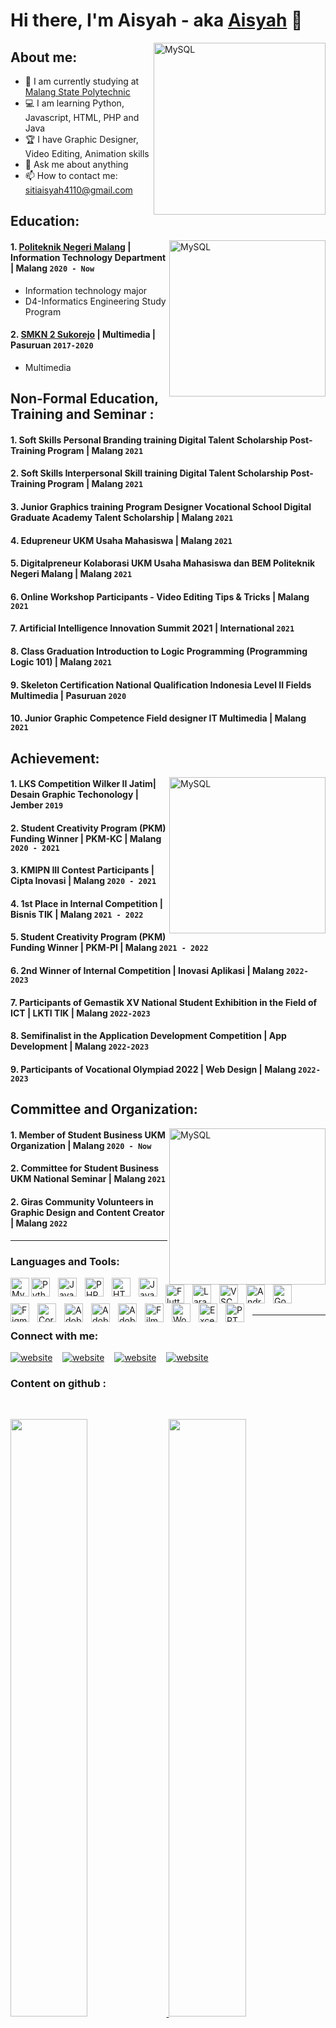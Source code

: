 # Hi there, I'm Aisyah - aka [Aisyah](https://instagram.com/_aisyaa14) 👋
[<img align="right" alt="MySQL" width="275px" src="https://img.freepik.com/free-vector/illustration-female-character-wearing-hijab-working-office_10045-686.jpg?t=st=1658821433~exp=1658822033~hmac=4dfbd3e89be96163f2652fac60eabbf7a172a500e62e2da9cc525d8e589dabc0&w=740" />][webdev]
## About me:
- 🏫 I am currently studying at [Malang State Polytechnic](https://www.polinema.ac.id/)
- 💻 I am learning Python, Javascript, HTML, PHP and Java
- 🏆 I have Graphic Designer, Video Editing, Animation skills
- 💬 Ask me about anything
- 📫 How to contact me: sitiaisyah4110@gmail.com



## Education:
   [<img align="right" alt="MySQL" width="250px" src="https://img.freepik.com/free-vector/video-conference-remote-working-flat-illustration-screen-laptop-with-group-colleagues-people-conn_88138-548.jpg?w=740" />][webdev]
#### 1. [Politeknik Negeri Malang](https://www.polinema.ac.id/) | Information Technology Department | Malang `2020 - Now`
  - Information technology major
  - D4-Informatics Engineering Study Program
 #### 2. [SMKN 2 Sukorejo]() | Multimedia | Pasuruan `2017-2020`
   - Multimedia


## Non-Formal Education, Training and Seminar :
#### 1. Soft Skills Personal Branding training Digital Talent Scholarship Post-Training Program | Malang `2021`
#### 2. Soft Skills Interpersonal Skill training Digital Talent Scholarship Post-Training Program | Malang `2021`
#### 3. Junior Graphics training Program Designer Vocational School Digital Graduate Academy Talent Scholarship | Malang `2021`
#### 4. Edupreneur UKM Usaha Mahasiswa | Malang `2021`
#### 5. Digitalpreneur Kolaborasi UKM Usaha Mahasiswa dan BEM Politeknik Negeri Malang | Malang `2021`
#### 6. Online Workshop Participants - Video Editing Tips & Tricks | Malang `2021`
#### 7. Artificial Intelligence Innovation Summit 2021 | International `2021`
#### 8. Class Graduation Introduction to Logic Programming (Programming Logic 101) | Malang `2021`
#### 9. Skeleton Certification National Qualification Indonesia Level II Fields Multimedia | Pasuruan `2020`
#### 10. Junior Graphic Competence Field designer IT Multimedia | Malang `2021`


## Achievement:
[<img align="right" alt="MySQL" width="250px" src="https://img.freepik.com/free-vector/team-happy-employees-winning-award-celebrating-success-business-people-enjoying-victory-getting-gold-cup-trophy-vector-illustration-reward-prize-champions-s_74855-8601.jpg?w=740" />][webdev]
#### 1. LKS Competition Wilker II Jatim| Desain Graphic Techonology | Jember `2019`
#### 2. Student Creativity Program (PKM) Funding Winner | PKM-KC | Malang `2020 - 2021`
#### 3. KMIPN III Contest Participants | Cipta Inovasi | Malang `2020 - 2021`
#### 4. 1st Place in Internal Competition | Bisnis TIK | Malang `2021 - 2022`
#### 5. Student Creativity Program (PKM) Funding Winner | PKM-PI | Malang `2021 - 2022`
#### 6. 2nd Winner of Internal Competition | Inovasi Aplikasi | Malang `2022-2023`
#### 7. Participants of Gemastik XV National Student Exhibition in the Field of ICT | LKTI TIK | Malang `2022-2023`
#### 8. Semifinalist in the Application Development Competition | App Development | Malang `2022-2023`
#### 9. Participants of Vocational Olympiad 2022 | Web Design | Malang `2022-2023`


## Committee and Organization:
[<img align="right" alt="MySQL" width="250px" src="https://img.freepik.com/free-vector/communication-flat-icon_1262-18771.jpg?t=st=1658822276~exp=1658822876~hmac=4c38d9382fa62ea02d0b83c3aabf3771560f884c71843136175d30ff06bc0ba5&w=740" />][webdev]
#### 1. Member of Student Business UKM Organization | Malang `2020 - Now`
#### 2. Committee for Student Business UKM National Seminar | Malang `2021`
#### 2. Giras Community Volunteers in Graphic Design and Content Creator | Malang `2022`

---
### Languages and Tools:

[<img align="left" alt="MySQL" width="30px" src="https://img.icons8.com/fluency/48/000000/mysql-logo.png" />][webdev]
[<img align="left" alt="Python" width="30px" src="https://upload.wikimedia.org/wikipedia/commons/thumb/c/c3/Python-logo-notext.svg/110px-Python-logo-notext.svg.png?20100317150552" style="padding-right:10px;" />][webdev]
[<img align="left" alt="Java" width="30px" src="https://img.icons8.com/color/48/000000/java-coffee-cup-logo--v1.png" style="padding-right:10px;" />][webdev]
[<img align="left" alt="PHP" width="30px" src="https://user-images.githubusercontent.com/95728206/213154925-90c186ce-6297-4458-9c02-68a043ada466.png" style="padding-right:10px;" />][webdev]
[<img align="left" alt="HTML" width="30px" src="https://user-images.githubusercontent.com/95728206/213154743-f8f66372-134e-45ab-a305-ec30cbf712ab.png" style="padding-right:10px;" />][webdev]
[<img align="left" alt="Java Script" width="30px" src="https://user-images.githubusercontent.com/95728206/213155076-7a20ee04-c00d-4722-9a1e-7dca9e7b61e6.png" style="padding-right:10px;" />][webdev]
[<img align="left" alt="Flutter" width="30px" src="https://user-images.githubusercontent.com/95728206/213154424-50dfaee5-f092-412f-a112-9d9ca11f1586.png" style="padding-right:10px;" />][webdev]
[<img align="left" alt="Laravel" width="30px" src="https://img.icons8.com/fluency/48/000000/laravel.png" style="padding-right:10px;" />][webdev]
[<img align="left" alt="VSCode" width="30px" src="https://user-images.githubusercontent.com/95728206/213155526-d131e7b9-fc88-4645-a6c5-154ad18faaa0.png" style="padding-right:10px;" />][webdev]
[<img align="left" alt="Android Studio" width="30px" src="https://user-images.githubusercontent.com/95728206/213154042-67fdeb95-07e1-4909-80eb-1379f543b5ee.png" style="padding-right:10px;" />][webdev]
[<img align="left" alt="Google Cloud" width="30px" src="https://user-images.githubusercontent.com/95728206/213153645-da65767c-49b6-42d6-8d4c-c763fd35b333.png" style="padding-right:10px;" />][webdev]
[<img align="left" alt="Figma" width="30px" src="https://img.icons8.com/fluency/48/000000/figma.png" style="padding-right:10px;" />][webdev]
[<img align="left" alt="Corel draw" width="30px" src="https://img.icons8.com/fluency/48/000000/coreldraw-2021.png" style="padding-right:10px;" />][webdev]
[<img align="left" alt="Adobe Photoshop" width="30px" src="https://img.icons8.com/color/48/000000/adobe-photoshop--v1.png" style="padding-right:10px;" />][webdev]
[<img align="left" alt="Adobe Premier" width="30px" src="https://img.icons8.com/color/48/000000/adobe-premiere-pro--v1.png" style="padding-right:10px;" />][webdev]
[<img align="left" alt="Adobe Flash" width="30px" src="https://img.icons8.com/color/48/000000/adobe-flash--v1.png" style="padding-right:10px;" />][webdev]
[<img align="left" alt="Filmora" width="30px" src="https://img.icons8.com/color/48/000000/filmora.png" style="padding-right:10px;" />][webdev]
[<img align="left" alt="Word" width="30px" src="https://img.icons8.com/fluency/48/000000/microsoft-word-2019.png" style="padding-right:10px;" />][webdev]
[<img align="left" alt="Excel" width="30px" src="https://img.icons8.com/color/48/000000/microsoft-excel-2019--v1.png" style="padding-right:10px;" />][webdev]
[<img align="left" alt="PPT" width="30px" src="https://img.icons8.com/color/48/000000/ms-powerpoint--v1.png" style="padding-right:10px;" />][webdev]

<br />
<br />

---
### Connect with me:

[![website](https://img.icons8.com/color/48/000000/youtube-play.png)](https://www.youtube.com/channel/UCm17-AcMDibYaqwy1_O40bA#gh-light-mode-only)
&nbsp;&nbsp;
[![website](https://img.icons8.com/color/48/000000/twitter--v1.png)](https://twitter.com/aisyaa140102#gh-light-mode-only)
&nbsp;&nbsp;
[![website](https://img.icons8.com/fluency/48/000000/instagram-new.png)](https://instagram.com/_aisyaa14#gh-light-mode-only)
&nbsp;&nbsp;
[![website](https://img.icons8.com/color/48/000000/telegram-app--v1.png)](https://t.me/aisyaa14#gh-light-mode-only)


[webdev]: https://github.com/sitiaisyah14

### Content on github :
<br/>
<p align="left">
  <a href="https://github.com/sitiaisyah14">
  <img width="49.5%" src="https://github-readme-stats.vercel.app/api?username=sitiaisyah14&show_icons=true&theme=omni&hide_border=true" />
    <img width="49.5%" src="https://github-readme-streak-stats.herokuapp.com/?user=sitiaisyah14&theme=omni&hide_border=true" />
     <img height="192px" width="49.5%" src="https://denvercoder1-github-readme-stats.vercel.app/api/top-langs/?username=sitiaisyah14&langs_count=8&layout=compact&theme=omni&hide_border=true"/>
  </a>
   </p>
<br>

